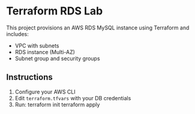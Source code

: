 # Terraform RDS Lab

This project provisions an AWS RDS MySQL instance using Terraform and includes:

- VPC with subnets
- RDS instance (Multi-AZ)
- Subnet group and security groups

## Instructions

1. Configure your AWS CLI
2. Edit `terraform.tfvars` with your DB credentials
3. Run: terraform init
terraform apply